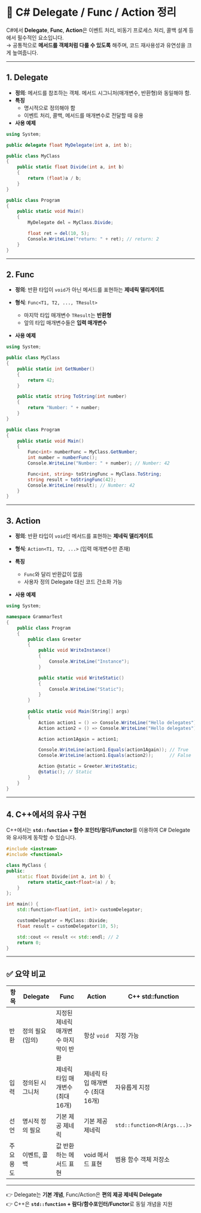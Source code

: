 # 📘 C# Delegate / Func / Action 정리

C#에서 **Delegate**, **Func**, **Action**은 이벤트 처리, 비동기 프로세스 처리, 콜백 설계 등에서 필수적인 요소입니다.  
→ 공통적으로 **메서드를 객체처럼 다룰 수 있도록** 해주며, 코드 재사용성과 유연성을 크게 높여줍니다.

---

## 1. Delegate

- **정의**: 메서드를 참조하는 객체. 메서드 시그니처(매개변수, 반환형)와 동일해야 함.
- **특징**
  - 명시적으로 정의해야 함
  - 이벤트 처리, 콜백, 메서드를 매개변수로 전달할 때 유용
- **사용 예제**

```csharp
using System;

public delegate float MyDelegate(int a, int b);

public class MyClass
{
    public static float Divide(int a, int b)
    {
        return (float)a / b;
    }
}

public class Program
{
    public static void Main()
    {
        MyDelegate del = MyClass.Divide;

        float ret = del(10, 5);
        Console.WriteLine("return: " + ret); // return: 2
    }
}
```

---

## 2. Func

- **정의**: 반환 타입이 `void`가 아닌 메서드를 표현하는 **제네릭 델리게이트**  
- **형식**: `Func<T1, T2, ..., TResult>`  
  - 마지막 타입 매개변수 `TResult`는 **반환형**  
  - 앞의 타입 매개변수들은 **입력 매개변수**

- **사용 예제**

```csharp
using System;

public class MyClass
{
    public static int GetNumber()
    {
        return 42;
    }

    public static string ToString(int number)
    {
        return "Number: " + number;
    }
}

public class Program
{
    public static void Main()
    {
        Func<int> numberFunc = MyClass.GetNumber;
        int number = numberFunc();
        Console.WriteLine("Number: " + number); // Number: 42

        Func<int, string> toStringFunc = MyClass.ToString;
        string result = toStringFunc(42);
        Console.WriteLine(result); // Number: 42
    }
}
```

---

## 3. Action

- **정의**: 반환 타입이 `void`인 메서드를 표현하는 **제네릭 델리게이트**
- **형식**: `Action<T1, T2, ...>` (입력 매개변수만 존재)
- **특징**
  - `Func`와 달리 반환값이 없음
  - 사용자 정의 Delegate 대신 코드 간소화 가능

- **사용 예제**

```csharp
using System;

namespace GrammarTest
{
    public class Program
    {
        public class Greeter
        {
            public void WriteInstance()
            {
                Console.WriteLine("Instance");
            }

            public static void WriteStatic()
            {
                Console.WriteLine("Static");
            }
        }
        
        public static void Main(String[] args)
        {
            Action action1 = () => Console.WriteLine("Hello delegates");
            Action action2 = () => Console.WriteLine("Hello delegates");

            Action action1Again = action1;

            Console.WriteLine(action1.Equals(action1Again)); // True
            Console.WriteLine(action1.Equals(action2));      // False

            Action @static = Greeter.WriteStatic;
            @static(); // Static
        }
    }
}
```

---

## 4. C++에서의 유사 구현

C++에서는 **`std::function` + 함수 포인터/람다/Functor**를 이용하여 C# Delegate와 유사하게 동작할 수 있습니다.

```cpp
#include <iostream>
#include <functional>

class MyClass {
public:
    static float Divide(int a, int b) {
        return static_cast<float>(a) / b;
    }
};

int main() {
    std::function<float(int, int)> customDelegator;

    customDelegator = MyClass::Divide;
    float result = customDelegator(10, 5);

    std::cout << result << std::endl; // 2
    return 0;
}
```

---

## ✅ 요약 비교

| 항목 | Delegate | Func | Action | C++ std::function |
|------|----------|------|--------|-------------------|
| 반환 | 정의 필요 (임의) | 지정된 제네릭 매개변수 마지막이 반환 | 항상 `void` | 지정 가능 |
| 입력 | 정의된 시그니처 | 제네릭 타입 매개변수 (최대 16개) | 제네릭 타입 매개변수 (최대 16개) | 자유롭게 지정 |
| 선언 | 명시적 정의 필요 | 기본 제공 제네릭 | 기본 제공 제네릭 | `std::function<R(Args...)>` |
| 주요 용도 | 이벤트, 콜백 | 값 반환하는 메서드 표현 | void 메서드 표현 | 범용 함수 객체 저장소 |

---

👉 Delegate는 **기본 개념**, Func/Action은 **편의 제공 제네릭 Delegate**  
👉 C++은 **`std::function` + 람다/함수포인터/Functor**로 동일 개념을 지원  

